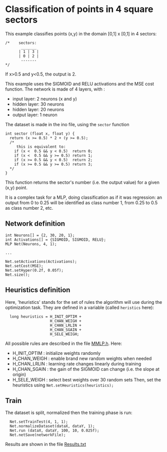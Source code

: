 # Classification of points in 4 square sectors

This example classifies points (x,y) in the domain [0,1] x [0,1] in 4 sectors:

```
/*    sectors:
       _______
      | 1 | 3 |
      | 0 | 2 |
       -------
*/
```
If x>0.5 and y<0.5, the output is 2.

This example uses the SIGMOID and RELU activations and the MSE cost function. The network is made of 4 layers, with :
* input layer: 2 neurons (x and y)
* hidden layer: 30 neurons
* hidden layer: 20 neurons
* output layer: 1 neuron

The dataset is made in the ino file, using the `sector` function
```
int sector (float x, float y) {
  return (x >= 0.5) * 2 + (y >= 0.5);
  /*
     this is equivalent to:
    if (x <  0.5 && y < 0.5)  return 0;
    if (x <  0.5 && y >= 0.5) return 1;
    if (x >= 0.5 && y < 0.5)  return 2;
    if (x >= 0.5 && y >= 0.5) return 3;
  */
}
```
This function returns the sector's number (i.e. the output value) for a given (x,y) point. 

It is a complex task for a MLP, doing classification as if it was regression: an output from 0 to 0.25 will be identified as class number 1, from 0.25 to 0.5 as class number 2, etc.

## Network definition
```
int Neurons[] = {2, 30, 20, 1};
int Activations[] = {SIGMOID, SIGMOID, RELU};
MLP Net(Neurons, 4, 1);

...

Net.setActivations(Activations);
Net.setCost(MSE);
Net.setHyper(0.2f, 0.05f);
Net.size();
```

## Heuristics definition
Here, 'heuristics' stands for the set of rules the algorithm will use during the optimization task. They are defined in a variable (called `heristics` here):
```
  long heuristics = H_INIT_OPTIM +
                    H_CHAN_WEIGH +
                    H_CHAN_LRLIN +
                    H_CHAN_SGAIN +
                    H_SELE_WEIGH;
```
All possible rules are described in the file [MMLP.h](../../MMLP.h). Here:
* H_INIT_OPTIM : initialize weights randomly
* H_CHAN_WEIGH : enable brand new random weights when needed
* H_CHAN_LRLIN : learning rate changes linearly during training
* H_CHAN_SGAIN : the gain of the SIGMOID can change (i.e. the slope at origin)
* H_SELE_WEIGH : select best weights over 30 random sets
Then, set the heuristics using `Net.setHeuristics(heuristics);`

## Train
The dataset is split, normalized then the training phase is run:
```
  Net.setTrainTest(4, 1, 1);
  Net.normalizeDataset(dataX, dataY, 1);
  Net.run (dataX, dataY, 100, 10, 0.025f);
  Net.netSave(networkFile);
```

Results are shown in the file [Results.txt](./Results.txt)
